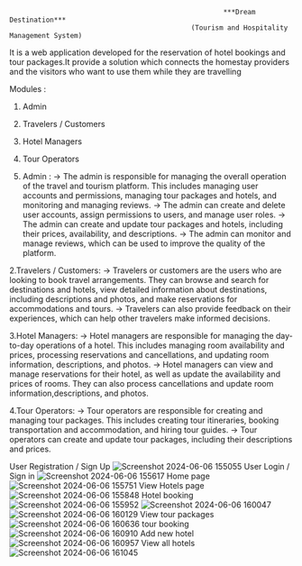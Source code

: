                                                          ***Dream Destination***
                                                 (Tourism and Hospitality Management System)
It is a web application developed for the reservation of hotel bookings and tour packages.It provide a solution which connects the homestay
providers and the visitors who want to use them while they are travelling

Modules :
1. Admin 
2. Travelers / Customers
3. Hotel Managers
4. Tour Operators

1. Admin :
-> The admin is responsible for managing the overall operation of the travel and tourism platform. This includes managing 
user accounts and permissions, managing tour packages and hotels, and monitoring and managing reviews.
-> The admin can create and delete user accounts, assign permissions to users, and manage user roles.
-> The admin can create and update tour packages and hotels, including their prices, availability, and descriptions.
-> The admin can monitor and manage reviews, which can be used to improve the quality of the platform.

2.Travelers / Customers:
-> Travelers or customers are the users who are looking to book travel arrangements. They can browse and search for destinations and 
hotels, view detailed information about destinations, including descriptions and photos, and make reservations for accommodations 
and tours.
-> Travelers can also provide feedback on their experiences, which can help other travelers make informed decisions.

3.Hotel Managers:
-> Hotel managers are responsible for managing the day-to-day operations of a hotel. This includes managing room availability and 
prices, processing reservations and cancellations, and updating room information, descriptions, and photos.
-> Hotel managers can view and manage reservations for their hotel, as well as update the availability and prices of rooms.
They can also process cancellations and update room information,descriptions, and photos.

4.Tour Operators:
-> Tour operators are responsible for creating and managing tour packages. This includes creating tour itineraries, booking 
transportation and accommodation, and hiring tour guides.
-> Tour operators can create and update tour packages, including their descriptions and prices.

User Registration / Sign Up 
![Screenshot 2024-06-06 155055](https://github.com/sasank-talapaneni/DreamDestination/assets/110585631/36b990f0-78ea-4178-94aa-3583fa51d557)
User Login / Sign in
![Screenshot 2024-06-06 155617](https://github.com/sasank-talapaneni/DreamDestination/assets/110585631/2ff0c669-8b43-4f51-84e9-0b47ece06a49)
Home page 
![Screenshot 2024-06-06 155751](https://github.com/sasank-talapaneni/DreamDestination/assets/110585631/52ddb9ce-350b-467c-8f4c-7d709bd7b3dd)
View Hotels page
![Screenshot 2024-06-06 155848](https://github.com/sasank-talapaneni/DreamDestination/assets/110585631/786a4140-ef30-4963-a5bd-45c6eb3e4bcd)
Hotel booking 
![Screenshot 2024-06-06 155952](https://github.com/sasank-talapaneni/DreamDestination/assets/110585631/3dda60be-b6ab-4b19-b1fe-7a21917299bb)
![Screenshot 2024-06-06 160047](https://github.com/sasank-talapaneni/DreamDestination/assets/110585631/cad339b8-30d8-4be1-8f55-5018af4e06a7)
![Screenshot 2024-06-06 160129](https://github.com/sasank-talapaneni/DreamDestination/assets/110585631/ac0a5df2-8ad5-45c7-81b8-d75073e2957b)
View tour packages
![Screenshot 2024-06-06 160636](https://github.com/sasank-talapaneni/DreamDestination/assets/110585631/df1011e4-6b97-49f5-bba1-00770872faa3)
tour booking
![Screenshot 2024-06-06 160910](https://github.com/sasank-talapaneni/DreamDestination/assets/110585631/18605b0d-2c2a-4d48-91a5-7c4b1eb8ead5)
Add new hotel
![Screenshot 2024-06-06 160957](https://github.com/sasank-talapaneni/DreamDestination/assets/110585631/1c60af2f-99bf-4d0a-b150-18e71a08699e)
View all hotels
![Screenshot 2024-06-06 161045](https://github.com/sasank-talapaneni/DreamDestination/assets/110585631/0ed33e00-7ced-4d48-ba12-48a683f152e7)









